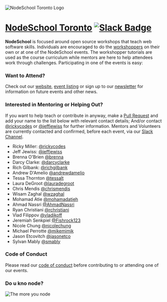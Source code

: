 ![NodeSchool Toronto Logo](http://nodeschool.io/toronto/i/nodeschool-toronto-logo.svg)

# [NodeSchool Toronto](http://nodeschool.io/toronto) [![Slack Badge](https://nodeschool-toronto-slackin.herokuapp.com/badge.svg)](https://nodeschool-toronto-slackin.herokuapp.com/)

**NodeSchool** is focused around open source workshops that teach web software skills. Individuals are encouraged to do the [workshoppers](http://nodeschool.io/#workshoppers) on their own or at one of the NodeSchool events. The workshopper tutorials are used as the course curriculum while mentors are here to help attendees work through challenges. Participating in one of the events is easy:

### Want to Attend?

Check out our [website](http://nodeschool.io/toronto/), [event listing](https://ti.to/nodeschool-toronto) or sign up to our [newsletter](http://nodeschool.us11.list-manage.com/subscribe?u=62145c918d78960a0c95987c2&id=ec5cf6637f) for information on future events and other news.

### Interested in Mentoring or Helping Out?

If you want to help teach or contribute in anyway, make a [Pull Request](https://github.com/nodeschool/toronto/pulls) and add your name to the list below with relevant contact details; And/or contact [@rickycodes](http://github.com/rickycodes) or [@jeffjewiss](http://github.com/jeffjewiss) for further information. Mentors and Volunteers are currently contacted and confirmed, before each event, via our [Slack Channel](https://nodeschool-toronto-slackin.herokuapp.com/).

- Ricky Miller: [@rickycodes](http://github.com/rickycodes)
- Jeff Jewiss: [@jeffjewiss](http://github.com/jeffjewiss)
- Brenna O'Brien [@brenna](http://github.com/brenna)
- Darcy Clarke: [@darcyclarke](http://github.com/darcyclarke)
- Rich Gilbank: [@richgilbank](http://github.com/richgilbank)
- Andrew D'Amelio [@andrewdamelio](http://github.com/andrewdamelio)
- Tessa Thornton [@tessalt](http://github.com/tessalt)
- Laura DeGroot [@lauradegroot](http://github.com/lauradegroot)
- Chris Mendis [@chrismendis](http://github.com/chrismendis)
- Wisam Zaghal [@wzaghal](http://github.com/wzaghal)
- Mohamad Atie [@mohamadatieh](https://github.com/MohamadAtieh)
- Ahmad Nassri [@AhmadNassri](https://github.com/ahmadnassri)
- Ryan Christiani [@rchristiani](https://github.com/Rchristiani)
- Vlad Filippov [@vladikoff](http://github.com/vladikoff)
- Jeremiah Senkpiel [@Fishrock123](https://github.com/Fishrock123)
- Nicole Chung [@nicolechung](https://github.com/nicolechung)
- Michael Perrotte [@mikemimik](https://github.com/mikemimik)
- Jason Etcovitch [@jasonetco](https://github.com/JasonEtco)
- Sylvan Mably [@smably](https://github.com/smably)

### Code of Conduct

Please read our [code of conduct](http://confcodeofconduct.com/) before contributing to or attending one of our events.

### Do u kno node?

![The more you node](https://lh3.googleusercontent.com/-2OoNYJvLvUE/UXBI2YH1FHI/AAAAAAAAYqQ/uuvTgt1OYQs/s640/themoreyounode.jpg)
